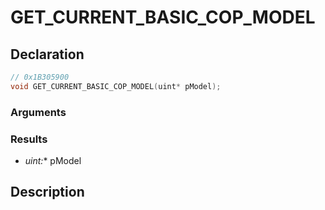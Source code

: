 # GET_CURRENT_BASIC_COP_MODEL

## Declaration
```cpp
// 0x1B305900
void GET_CURRENT_BASIC_COP_MODEL(uint* pModel);
```

### Arguments

### Results
- **uint*:** pModel

## Description
